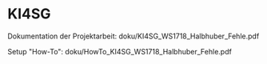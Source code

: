 # KI4SG

Dokumentation der Projektarbeit: doku/KI4SG_WS1718_Halbhuber_Fehle.pdf

Setup "How-To": doku/HowTo_KI4SG_WS1718_Halbhuber_Fehle.pdf
